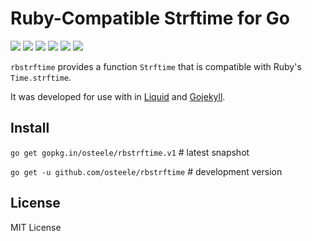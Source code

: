 # Ruby-Compatible Strftime for Go

 [![][travis-svg]][travis-url]
 [![][appveyor-svg]][appveyor-url]
 [![][coveralls-svg]][coveralls-url]
 [![][go-report-card-svg]][go-report-card-url]
 [![][godoc-svg]][godoc-url]
 [![][license-svg]][license-url]

`rbstrftime` provides a function `Strftime` that is compatible with Ruby's `Time.strftime`.

It was developed for use with in [Liquid](https://github.com/osteele/liquid) and [Gojekyll](https://github.com/osteele/gojekyll).

## Install

`go get gopkg.in/osteele/rbstrftime.v1` # latest snapshot

`go get -u github.com/osteele/rbstrftime` # development version

## License

MIT License

[coveralls-url]: https://coveralls.io/r/osteele/rbstrftime?branch=master
[coveralls-svg]: https://img.shields.io/coveralls/osteele/rbstrftime.svg?branch=master

[godoc-url]: https://godoc.org/github.com/osteele/rbstrftime
[godoc-svg]: https://godoc.org/github.com/osteele/rbstrftime?status.svg

[license-url]: https://github.com/osteele/rbstrftime/blob/master/LICENSE
[license-svg]: https://img.shields.io/badge/license-MIT-blue.svg

[go-report-card-url]: https://goreportcard.com/report/github.com/osteele/rbstrftime
[go-report-card-svg]: https://goreportcard.com/badge/github.com/osteele/rbstrftime

[travis-url]: https://travis-ci.org/osteele/rbstrftime
[travis-svg]: https://img.shields.io/travis/osteele/rbstrftime.svg?branch=master

[appveyor-url]: https://ci.appveyor.com/project/osteele/rbstrftime
[appveyor-svg]: https://ci.appveyor.com/api/projects/status/76tnj36879n671jx?svg=true
